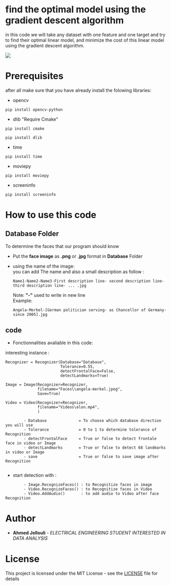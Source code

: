 
# find the optimal model using the gradient descent algorithm

in this code we will take any dataset with one feature and one target and try to find their optimal linear model, and minimize the cost of this linear model using the gradient descent algorithm.

![](FacialReco.png)

# Prerequisites

after all make sure that you have already install the folowing libraries:

- opencv
```
pip install opencv-python
```
- dlib "Require Cmake"
```
pip install cmake
```
```
pip install dlib
```
- time
```
pip install time
```
- moviepy
```
pip install moviepy
```
- screeninfo
```
pip install screeninfo
```
# How to use this code
## **Database** Folder
To determine the faces that our program should know
- Put the **face image** as **.png** or **.jpg** format in **Database** Folder
- using the name of the image:
   <br /> you can add The name and also a small description as follow : 
   
  ```
  Name1-Name2-Name3-First description line- second description line- third description line- ... .jpg
  ```
  Note: **"-"** used to write in new line
  <br />Example: 
  
  ```
  Angela-Merkel-[German politician serving- as Chancellor of Germany- since 2005].jpg
  ```
  
## code 

- Fonctionnalities avaliable in this code:

interesting instance :
```
Recognizer = Recognizer(Database="Database",
                        Tolerance=0.55,
                        detectFrontalFace=False, 
                        detectLandmarks=True)

Image = Image(Recognizer=Recognizer,
              filename="Faces\\angela-merkel.jpeg",
              Save=True) 

Video = Video(Recognizer=Recognizer,
              filename="Videos\elon.mp4",   
              )
```

``` 
        - Database              = To choose which database direction you will use         
        - Tolerance             = 0 to 1 to determine tolerance of Recognition        
        - detectFrontalFace     = True or false to detect frontale face in video or Image
        - detectLandmarks       = True or false to detect 68 landmarks in video or Image 
        - save                  = True or false to save image after Recognition
        
``` 
 
- start detection with :
``` 
        - Image.RecognizeFaces() : to Recognitize faces in image
        - Video.RecognizeFaces() : to Recognitize faces in Video
        - Video.AddAudio()       : to add audio to Video after face Recognition
``` 
# Author

* **Ahmed Jellouli** - *ELECTRICAL ENGINEERING STUDENT INTERESTED IN DATA ANALYSIS*

# License

This project is licensed under the MIT License - see the [LICENSE](LICENSE) file for details


